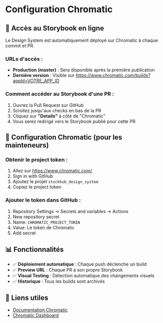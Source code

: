 # Configuration Chromatic

## 🎨 Accès au Storybook en ligne

Le Design System est automatiquement déployé sur Chromatic à chaque commit et PR.

### URLs d'accès :

- **Production (master)** : Sera disponible après la première publication
- **Dernière version** : Visible sur https://www.chromatic.com/builds?appId=VOTRE_APP_ID

### Comment accéder au Storybook d'une PR :

1. Ouvrez la Pull Request sur GitHub
2. Scrollez jusqu'aux checks en bas de la PR
3. Cliquez sur **"Details"** à côté de "Chromatic"
4. Vous serez redirigé vers le Storybook publié pour cette PR

## 🔧 Configuration Chromatic (pour les mainteneurs)

### Obtenir le project token :

1. Allez sur https://www.chromatic.com/
2. Sign in with GitHub
3. Ajoutez le projet `stockhub_design_system`
4. Copiez le project token

### Ajouter le token dans GitHub :

1. Repository Settings → Secrets and variables → Actions
2. New repository secret
3. Name: `CHROMATIC_PROJECT_TOKEN`
4. Value: Le token de Chromatic
5. Add secret

## 📊 Fonctionnalités

- ✅ **Déploiement automatique** : Chaque push déclenche un build
- ✅ **Preview URL** : Chaque PR a son propre Storybook
- ✅ **Visual Testing** : Détection automatique des changements visuels
- ✅ **Historique** : Tous les builds sont archivés

## 🔗 Liens utiles

- [Documentation Chromatic](https://www.chromatic.com/docs/)
- [Chromatic Dashboard](https://www.chromatic.com/builds)
